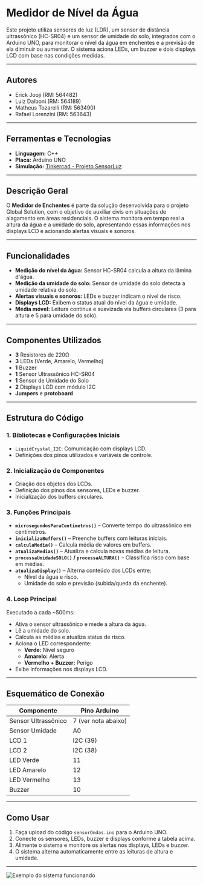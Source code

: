 # Medidor de Nível da Água

Este projeto utiliza sensores de luz (LDR), um sensor de distância ultrassônico (HC-SR04) e um sensor de umidade do solo, integrados com o Arduino UNO, para monitorar o nível da água em enchentes e a previsão de ela diminuir ou aumentar. O sistema aciona LEDs, um buzzer e dois displays LCD com base nas condições medidas.

---

## Autores

- Erick Jooji (RM: 564482)  
- Luiz Dalboni (RM: 564189)  
- Matheus Tozarelli (RM: 563490)  
- Rafael Lorenzini (RM: 563643)

---

## Ferramentas e Tecnologias

- **Linguagem:** C++  
- **Placa:** Arduino UNO  
- **Simulação:** [Tinkercad - Projeto SensorLuz](https://www.tinkercad.com/things/1FLMw0RI0Qp-alarme-2/editel?returnTo=https%3A%2F%2Fwww.tinkercad.com%2Fdashboard%2Fdesigns%2Fcircuits&sharecode=3U-bvGk7_IB4qhG56tbSyutXl7edE_MXuUWwf2XKvjU)

---

## Descrição Geral

O **Medidor de Enchentes** é parte da solução desenvolvida para o projeto Global Solution, com o objetivo de auxiliar civis em situações de alagamento em áreas residenciais. O sistema monitora em tempo real a altura da água e a umidade do solo, apresentando essas informações nos displays LCD e acionando alertas visuais e sonoros.

---

## Funcionalidades

- **Medição do nível da água:** Sensor HC-SR04 calcula a altura da lâmina d'água.
- **Medição da umidade do solo:** Sensor de umidade do solo detecta a umidade relativa do solo.
- **Alertas visuais e sonoros:** LEDs e buzzer indicam o nível de risco.
- **Displays LCD:** Exibem o status atual do nível da água e umidade.
- **Média móvel:** Leitura contínua e suavizada via buffers circulares (3 para altura e 5 para umidade do solo).

---

## Componentes Utilizados

- **3** Resistores de 220Ω  
- **3** LEDs (Verde, Amarelo, Vermelho)  
- **1** Buzzer  
- **1** Sensor Ultrassônico HC-SR04  
- **1** Sensor de Umidade do Solo  
- **2** Displays LCD com módulo I2C  
- **Jumpers** e **protoboard**

---

## Estrutura do Código

### 1. Bibliotecas e Configurações Iniciais

- `LiquidCrystal_I2C`: Comunicação com displays LCD.
- Definições dos pinos utilizados e variáveis de controle.

### 2. Inicialização de Componentes

- Criação dos objetos dos LCDs.
- Definição dos pinos dos sensores, LEDs e buzzer.
- Inicialização dos buffers circulares.

### 3. Funções Principais

- **`microsegundosParaCentimetros()`** – Converte tempo do ultrassônico em centímetros.
- **`inicializaBuffers()`** – Preenche buffers com leituras iniciais.
- **`calculaMedia()`** – Calcula média de valores em buffers.
- **`atualizaMedias()`** – Atualiza e calcula novas médias de leitura.
- **`processaUmidadeSOLO()` / `processaALTURA()`** – Classifica risco com base em médias.
- **`atualizaDisplay()`** – Alterna conteúdo dos LCDs entre:
  - Nível da água e risco.
  - Umidade do solo e previsão (subida/queda da enchente).

### 4. Loop Principal

Executado a cada ~500ms:

- Ativa o sensor ultrassônico e mede a altura da água.
- Lê a umidade do solo.
- Calcula as médias e atualiza status de risco.
- Aciona o LED correspondente:
  - **Verde:** Nível seguro
  - **Amarelo:** Alerta
  - **Vermelho + Buzzer:** Perigo 
- Exibe informações nos displays LCD.

---

## Esquemático de Conexão

| Componente           | Pino Arduino |
|----------------------|--------------|
| Sensor Ultrassônico  | 7 (ver nota abaixo) |
| Sensor Umidade       | A0           |
| LCD 1                | I2C (39)     |
| LCD 2                | I2C (38)     |
| LED Verde            | 11           |
| LED Amarelo          | 12           |
| LED Vermelho         | 13           |
| Buzzer               | 10           |


---

## Como Usar

1. Faça upload do código `sensorOndas.ino` para o Arduino UNO.
2. Conecte os sensores, LEDs, buzzer e displays conforme a tabela acima.
3. Alimente o sistema e monitore os alertas nos displays, LEDs e buzzer.
4. O sistema alterna automaticamente entre as leituras de altura e umidade.

---

![Exemplo do sistema funcionando](https://github.com/user-attachments/assets/6da0edb6-8746-43d5-b18e-2a621af844fc)